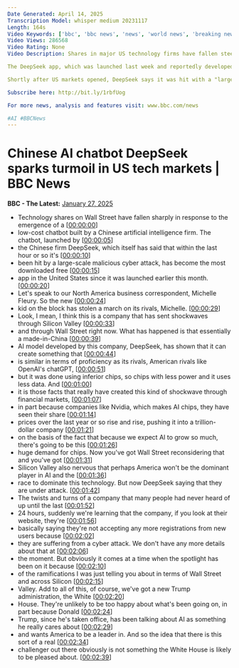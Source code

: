 ```yaml
---
Date Generated: April 14, 2025
Transcription Model: whisper medium 20231117
Length: 164s
Video Keywords: ['bbc', 'bbc news', 'news', 'world news', 'breaking news', 'us news', 'world', 'america', 'usa', 'China', 'ai', 'deepseek']
Video Views: 286568
Video Rating: None
Video Description: Shares in major US technology firms have fallen steeply in value after the sudden emergence of a low-cost chatbot built by a Chinese artificial intelligence firm.

The DeepSeek app, which was launched last week and reportedly developed for a fraction of the cost of its rivals, has overtaken rivals including ChatGPT to become the most downloaded free app in the US.

Shortly after US markets opened, DeepSeek says it was hit with a "large-scale malicious attack".

Subscribe here: http://bit.ly/1rbfUog 

For more news, analysis and features visit: www.bbc.com/news

#AI #BBCNews
---
```


# Chinese AI chatbot DeepSeek sparks turmoil in US tech markets | BBC News
**BBC - The Latest:** [January 27, 2025](https://www.youtube.com/watch?v=Ln9uJndFkuk)
*  Technology shares on Wall Street have fallen sharply in response to the emergence of a [[00:00:00](https://www.youtube.com/watch?v=Ln9uJndFkuk&t=0.0s)]
*  low-cost chatbot built by a Chinese artificial intelligence firm. The chatbot, launched by [[00:00:05](https://www.youtube.com/watch?v=Ln9uJndFkuk&t=5.0s)]
*  the Chinese firm DeepSeek, which itself has said that within the last hour or so it's [[00:00:10](https://www.youtube.com/watch?v=Ln9uJndFkuk&t=10.72s)]
*  been hit by a large-scale malicious cyber attack, has become the most downloaded free [[00:00:15](https://www.youtube.com/watch?v=Ln9uJndFkuk&t=15.8s)]
*  app in the United States since it was launched earlier this month. [[00:00:20](https://www.youtube.com/watch?v=Ln9uJndFkuk&t=20.6s)]
*  Let's speak to our North America business correspondent, Michelle Fleury. So the new [[00:00:24](https://www.youtube.com/watch?v=Ln9uJndFkuk&t=24.799999999999997s)]
*  kid on the block has stolen a march on its rivals, Michelle. [[00:00:29](https://www.youtube.com/watch?v=Ln9uJndFkuk&t=29.759999999999998s)]
*  Look, I mean, I think this is a company that has sent shockwaves through Silicon Valley [[00:00:33](https://www.youtube.com/watch?v=Ln9uJndFkuk&t=33.4s)]
*  and through Wall Street right now. What has happened is that essentially a made-in-China [[00:00:39](https://www.youtube.com/watch?v=Ln9uJndFkuk&t=39.239999999999995s)]
*  AI model developed by this company, DeepSeek, has shown that it can create something that [[00:00:44](https://www.youtube.com/watch?v=Ln9uJndFkuk&t=44.64s)]
*  is similar in terms of proficiency as its rivals, American rivals like OpenAI's chatGPT, [[00:00:51](https://www.youtube.com/watch?v=Ln9uJndFkuk&t=51.559999999999995s)]
*  but it was done using inferior chips, so chips with less power and it uses less data. And [[00:01:00](https://www.youtube.com/watch?v=Ln9uJndFkuk&t=60.36s)]
*  it is those facts that really have created this kind of shockwave through financial markets, [[00:01:07](https://www.youtube.com/watch?v=Ln9uJndFkuk&t=67.75999999999999s)]
*  in part because companies like Nvidia, which makes AI chips, they have seen their share [[00:01:14](https://www.youtube.com/watch?v=Ln9uJndFkuk&t=74.8s)]
*  prices over the last year or so rise and rise, pushing it into a trillion-dollar company [[00:01:21](https://www.youtube.com/watch?v=Ln9uJndFkuk&t=81.8s)]
*  on the basis of the fact that because we expect AI to grow so much, there's going to be this [[00:01:26](https://www.youtube.com/watch?v=Ln9uJndFkuk&t=86.76s)]
*  huge demand for chips. Now you've got Wall Street reconsidering that and you've got [[00:01:31](https://www.youtube.com/watch?v=Ln9uJndFkuk&t=91.36s)]
*  Silicon Valley also nervous that perhaps America won't be the dominant player in AI and the [[00:01:36](https://www.youtube.com/watch?v=Ln9uJndFkuk&t=96.0s)]
*  race to dominate this technology. But now DeepSeek saying that they are under attack. [[00:01:42](https://www.youtube.com/watch?v=Ln9uJndFkuk&t=102.44s)]
*  The twists and turns of a company that many people had never heard of up until the last [[00:01:52](https://www.youtube.com/watch?v=Ln9uJndFkuk&t=112.76s)]
*  24 hours, suddenly we're learning that the company, if you look at their website, they're [[00:01:56](https://www.youtube.com/watch?v=Ln9uJndFkuk&t=116.72s)]
*  basically saying they're not accepting any more registrations from new users because [[00:02:02](https://www.youtube.com/watch?v=Ln9uJndFkuk&t=122.04s)]
*  they are suffering from a cyber attack. We don't have any more details about that at [[00:02:06](https://www.youtube.com/watch?v=Ln9uJndFkuk&t=126.92s)]
*  the moment. But obviously it comes at a time when the spotlight has been on it because [[00:02:10](https://www.youtube.com/watch?v=Ln9uJndFkuk&t=130.44s)]
*  of the ramifications I was just telling you about in terms of Wall Street and across Silicon [[00:02:15](https://www.youtube.com/watch?v=Ln9uJndFkuk&t=135.0s)]
*  Valley. Add to all of this, of course, we've got a new Trump administration, the White [[00:02:20](https://www.youtube.com/watch?v=Ln9uJndFkuk&t=140.76s)]
*  House. They're unlikely to be too happy about what's been going on, in part because Donald [[00:02:24](https://www.youtube.com/watch?v=Ln9uJndFkuk&t=144.92000000000002s)]
*  Trump, since he's taken office, has been talking about AI as something he really cares about [[00:02:29](https://www.youtube.com/watch?v=Ln9uJndFkuk&t=149.84s)]
*  and wants America to be a leader in. And so the idea that there is this sort of a real [[00:02:34](https://www.youtube.com/watch?v=Ln9uJndFkuk&t=154.84s)]
*  challenger out there obviously is not something the White House is likely to be pleased about. [[00:02:39](https://www.youtube.com/watch?v=Ln9uJndFkuk&t=159.28s)]
